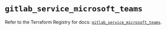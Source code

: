 # `gitlab_service_microsoft_teams`

Refer to the Terraform Registry for docs: [`gitlab_service_microsoft_teams`](https://registry.terraform.io/providers/gitlabhq/gitlab/17.9.0/docs/resources/service_microsoft_teams).
